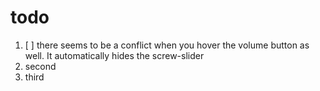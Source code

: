 # todo

1. [ ] there seems to be a conflict when you hover the volume button as well. It automatically hides the screw-slider
2. second
3. third
